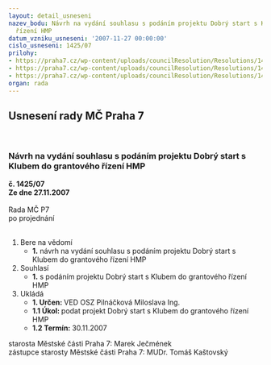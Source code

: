 ```yaml
---
layout: detail_usneseni
nazev_bodu: Návrh na vydání souhlasu s podáním projektu Dobrý start s Klubem do grantového
  řízení HMP
datum_vzniku_usneseni: '2007-11-27 00:00:00'
cislo_usneseni: 1425/07
prilohy:
- https://praha7.cz/wp-content/uploads/councilResolution/Resolutions/14469/56-%c4%8d.1_dobr%c3%bd_start_s_klubem_%c5%be%c3%a1dost_a_z%c3%a1sady.doc
- https://praha7.cz/wp-content/uploads/councilResolution/Resolutions/14469/56-%c4%8d.2_dobr%c3%bd_start_s_klubem-projekt.doc
- https://praha7.cz/wp-content/uploads/councilResolution/Resolutions/14469/56-%c4%8d_3.dobr%c3%bd_start_s_klubem_n%c3%a1klady.doc
organ: rada
---
```

<div id="ucUsn_pList" class="usn">
	<span><h2>Usnesení rady MČ Praha 7 </h2>
<br></span><div class="standBody">
<span><h3>Návrh na vydání souhlasu s podáním projektu Dobrý start s Klubem do grantového řízení HMP</h3></span><div class="center">
		<strong>č. 1425/07</strong><br>
	</div>
<div class="center">
		<strong>Ze dne 27.11.2007</strong><br><br>
	</div>Rada MČ P7<br> po projednání<br><br><ol>
<li>Bere na vědomí<ul><li>
<strong>1.</strong> návrh na vydání souhlasu s podáním projektu Dobrý start s Klubem do grantového řízení HMP</li></ul>
</li>
<li>Souhlasí<ul><li>
<strong>1.</strong> s podáním projektu Dobrý start s Klubem do grantového řízení HMP</li></ul>
</li>
<li>Ukládá<ul>
<li>
<strong>1. Určen: </strong>VED OSZ Pilnáčková Miloslava Ing.</li>
<li>
<strong>1.1 Úkol: </strong>podat projekt Dobrý start s Klubem do grantového řízení HMP</li>
<li>
<strong>1.2 Termín: </strong>30.11.2007</li>
</ul>
</li>
</ol>starosta Městské části Praha 7: Marek Ječmének<br>zástupce starosty Městské části Praha 7: MUDr. Tomáš Kaštovský 
</div>
</div>